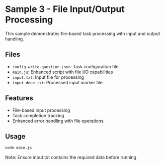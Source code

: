 # Sample 3 - File Input/Output Processing

This sample demonstrates file-based task processing with input and output handling.

## Files
- `config-write-question.json`: Task configuration file
- `main.js`: Enhanced script with file I/O capabilities
- `input.txt`: Input file for processing
- `input-done.txt`: Processed input marker file

## Features
- File-based input processing
- Task completion tracking
- Enhanced error handling with file operations

## Usage
```bash
node main.js
```

Note: Ensure input.txt contains the required data before running.
